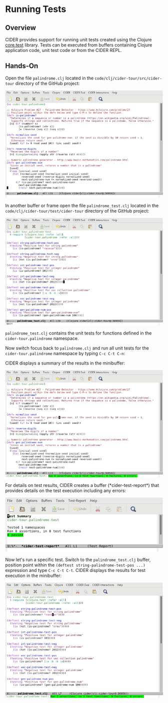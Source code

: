 # Running Tests

## Overview

CIDER provides support for running unit tests created using the Clojure [core.test](https://clojure.github.io/clojure/clojure.test-api.html) library. Tests can be executed from buffers containing Clojure application code, unit test code or from the CIDER REPL.

## Hands-On

Open the file `palindrome.clj` located in the `code/clj/cider-tour/src/cider-tour` directory of the GitHub project:

![palindrome_clj.jpg](images/palindrome_clj.jpg)

In another buffer or frame open the file `palindrome_test.clj` located in the `code/clj/cider-tour/test/cider-tour` directory of the GitHub project:

![palindrome_test_clj.jpg](images/palindrome_test_clj.jpg)

`palindrome_test.clj` contains the unit tests for functions defined in the `cider-tour.palindrome` namespace.

Now switch focus back to `palindrome.clj` and run all unit tests for the `cider-tour.palindrome` namespace by typing `C-c C-t C-n`:

CIDER displays a summary of the results in the minibuffer:

![test_result_all_namespace.jpg](images/test_result_all_namespace.jpg)

For details on test results, CIDER creates a buffer (\*cider-test-report\*) that provides details on the test execution including any errors:

![test_report_success.jpg](images/test_report_success.jpg)

Now let's run a specific test. Switch to the `palindrome_test.clj` buffer, position point within the `(deftest string-palindrome-test-pos ...)` expression and type `C-c C-t C-t`. CIDER displays the results for test execution in the minibuffer:

![test_result_single.jpg](images/test_result_single.jpg)


















